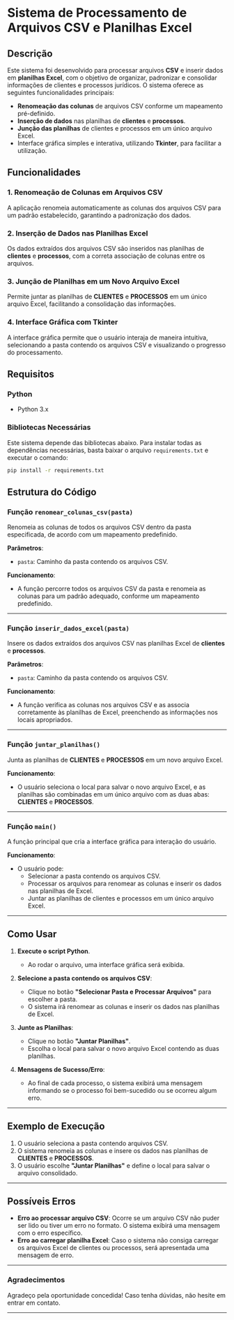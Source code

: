 # Sistema de Processamento de Arquivos CSV e Planilhas Excel

## Descrição

Este sistema foi desenvolvido para processar arquivos **CSV** e inserir dados em **planilhas Excel**, com o objetivo de organizar, padronizar e consolidar informações de clientes e processos jurídicos. O sistema oferece as seguintes funcionalidades principais:

- **Renomeação das colunas** de arquivos CSV conforme um mapeamento pré-definido.
- **Inserção de dados** nas planilhas de **clientes** e **processos**.
- **Junção das planilhas** de clientes e processos em um único arquivo Excel.
- Interface gráfica simples e interativa, utilizando **Tkinter**, para facilitar a utilização.

## Funcionalidades

### 1. **Renomeação de Colunas em Arquivos CSV**
A aplicação renomeia automaticamente as colunas dos arquivos CSV para um padrão estabelecido, garantindo a padronização dos dados.

### 2. **Inserção de Dados nas Planilhas Excel**
Os dados extraídos dos arquivos CSV são inseridos nas planilhas de **clientes** e **processos**, com a correta associação de colunas entre os arquivos.

### 3. **Junção de Planilhas em um Novo Arquivo Excel**
Permite juntar as planilhas de **CLIENTES** e **PROCESSOS** em um único arquivo Excel, facilitando a consolidação das informações.

### 4. **Interface Gráfica com Tkinter**
A interface gráfica permite que o usuário interaja de maneira intuitiva, selecionando a pasta contendo os arquivos CSV e visualizando o progresso do processamento.

## Requisitos

### Python

- Python 3.x

### Bibliotecas Necessárias

Este sistema depende das bibliotecas abaixo. Para instalar todas as dependências necessárias, basta baixar o arquivo `requirements.txt` e executar o comando:

```bash
pip install -r requirements.txt
```

## Estrutura do Código

### Função `renomear_colunas_csv(pasta)`
Renomeia as colunas de todos os arquivos CSV dentro da pasta especificada, de acordo com um mapeamento predefinido.

**Parâmetros**:
- `pasta`: Caminho da pasta contendo os arquivos CSV.

**Funcionamento**:
- A função percorre todos os arquivos CSV da pasta e renomeia as colunas para um padrão adequado, conforme um mapeamento predefinido.

---

### Função `inserir_dados_excel(pasta)`
Insere os dados extraídos dos arquivos CSV nas planilhas Excel de **clientes** e **processos**.

**Parâmetros**:
- `pasta`: Caminho da pasta contendo os arquivos CSV.

**Funcionamento**:
- A função verifica as colunas nos arquivos CSV e as associa corretamente às planilhas de Excel, preenchendo as informações nos locais apropriados.

---

### Função `juntar_planilhas()`
Junta as planilhas de **CLIENTES** e **PROCESSOS** em um novo arquivo Excel.

**Funcionamento**:
- O usuário seleciona o local para salvar o novo arquivo Excel, e as planilhas são combinadas em um único arquivo com as duas abas: **CLIENTES** e **PROCESSOS**.

---

### Função `main()`
A função principal que cria a interface gráfica para interação do usuário.

**Funcionamento**:
- O usuário pode:
  - Selecionar a pasta contendo os arquivos CSV.
  - Processar os arquivos para renomear as colunas e inserir os dados nas planilhas de Excel.
  - Juntar as planilhas de clientes e processos em um único arquivo Excel.

---

## Como Usar

1. **Execute o script Python**. 
   - Ao rodar o arquivo, uma interface gráfica será exibida.

2. **Selecione a pasta contendo os arquivos CSV**:
   - Clique no botão **"Selecionar Pasta e Processar Arquivos"** para escolher a pasta.
   - O sistema irá renomear as colunas e inserir os dados nas planilhas de Excel.

3. **Junte as Planilhas**:
   - Clique no botão **"Juntar Planilhas"**.
   - Escolha o local para salvar o novo arquivo Excel contendo as duas planilhas.

4. **Mensagens de Sucesso/Erro**:
   - Ao final de cada processo, o sistema exibirá uma mensagem informando se o processo foi bem-sucedido ou se ocorreu algum erro.

---

## Exemplo de Execução

1. O usuário seleciona a pasta contendo arquivos CSV.
2. O sistema renomeia as colunas e insere os dados nas planilhas de **CLIENTES** e **PROCESSOS**.
3. O usuário escolhe **"Juntar Planilhas"** e define o local para salvar o arquivo consolidado.

---

## Possíveis Erros

- **Erro ao processar arquivo CSV**: Ocorre se um arquivo CSV não puder ser lido ou tiver um erro no formato. O sistema exibirá uma mensagem com o erro específico.
- **Erro ao carregar planilha Excel**: Caso o sistema não consiga carregar os arquivos Excel de clientes ou processos, será apresentada uma mensagem de erro.

---

### Agradecimentos

Agradeço pela oportunidade concedida! Caso tenha dúvidas, não hesite em entrar em contato.

---
